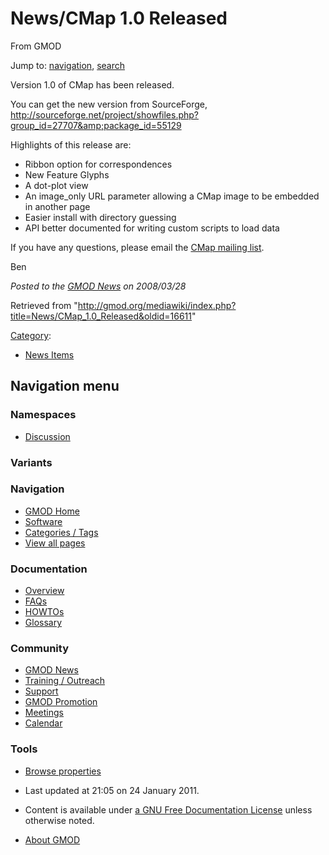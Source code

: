 









<span id="top"></span>







# <span dir="auto">News/CMap 1.0 Released</span>





From GMOD









Jump to: [navigation](#mw-navigation), [search](#p-search)





Version 1.0 of CMap has been released.

You can get the new version from SourceForge, <a
href="http://sourceforge.net/project/showfiles.php?group_id=27707&amp;package_id=55129"
class="external free"
rel="nofollow">http://sourceforge.net/project/showfiles.php?group_id=27707&amp;package_id=55129</a>

Highlights of this release are:

- Ribbon option for correspondences
- New Feature Glyphs
- A dot-plot view
- An image_only URL parameter allowing a CMap image to be embedded in
  another page
- Easier install with directory guessing
- API better documented for writing custom scripts to load data

If you have any questions, please email the
<a href="mailto:gmod-cmap@lists.sourceforge.net" class="external text"
rel="nofollow">CMap mailing list</a>.

Ben

  



*Posted to the [GMOD News](../GMOD_News "GMOD News") on 2008/03/28*







Retrieved from
"<http://gmod.org/mediawiki/index.php?title=News/CMap_1.0_Released&oldid=16611>"







[Category](../Special%3ACategories "Special%3ACategories"):

- [News Items](../Category%3ANews_Items "Category%3ANews Items")















## Navigation menu









### Namespaces


- <span id="ca-talk"><a
  href="http://gmod.org/mediawiki/index.php?title=Talk:News/CMap_1.0_Released&amp;action=edit&amp;redlink=1"
  accesskey="t"
  title="Discussion about the content page [t]">Discussion</a></span>





### 

### Variants[](#)























<a href="../Main_Page"
style="background-image: url(../../images/GMOD-cogs.png);"
title="Visit the main page"></a>





### Navigation



- <span id="n-GMOD-Home">[GMOD Home](../Main_Page)</span>
- <span id="n-Software">[Software](../GMOD_Components)</span>
- <span id="n-Categories-.2F-Tags">[Categories /
  Tags](../Categories)</span>
- <span id="n-View-all-pages">[View all
  pages](../Special:AllPages)</span>







### Documentation



- <span id="n-Overview">[Overview](../Overview)</span>
- <span id="n-FAQs">[FAQs](../Category%3AFAQ)</span>
- <span id="n-HOWTOs">[HOWTOs](../Category%3AHOWTO)</span>
- <span id="n-Glossary">[Glossary](../Glossary)</span>







### Community



- <span id="n-GMOD-News">[GMOD News](../GMOD_News)</span>
- <span id="n-Training-.2F-Outreach">[Training /
  Outreach](../Training_and_Outreach)</span>
- <span id="n-Support">[Support](../Support)</span>
- <span id="n-GMOD-Promotion">[GMOD Promotion](../GMOD_Promotion)</span>
- <span id="n-Meetings">[Meetings](../Meetings)</span>
- <span id="n-Calendar">[Calendar](../Calendar)</span>







### Tools




- <span id="t-smwbrowselink"><a href="../Special%3ABrowse/News-2FCMap_1.0_Released"
  rel="smw-browse">Browse properties</a></span>












- <span id="footer-info-lastmod">Last updated at 21:05 on 24 January
  2011.</span>
<!-- - <span id="footer-info-viewcount">5,635 page views.</span> -->
- <span id="footer-info-copyright">Content is available under
  <a href="http://www.gnu.org/licenses/fdl-1.3.html" class="external"
  rel="nofollow">a GNU Free Documentation License</a> unless otherwise
  noted.</span>

<!-- -->

- <span id="footer-places-about">[About
  GMOD](../GMOD%3AAbout "GMOD%3AAbout")</span>

<!-- -->







